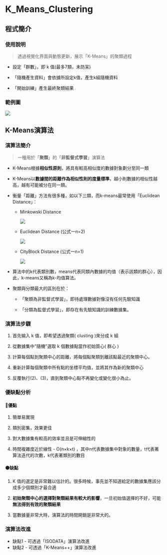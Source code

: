 # K_Means_Clustering
## 程式簡介
### 使用說明
> 透過視覺化界面與動態更新，展示「K-Means」的聚類過程

*  設定「群數」，即 k 值(最多7類，未防呆)

*  「隨機產生資料」會依據所設定k值，產生k組隨機資料

* 「開始訓練」產生最終聚類結果

### 範例圖
![](https://i.imgur.com/qXIXrpY.png)

## K-Means演算法
### 演算法簡介
> 一種用於「**聚類**」的「**非監督式學習**」演算法
* K-Means根據**相似性原則**，將具有較高相似度的數據對象劃分至同一類
* K-Means以**數據間的距離作為相似性則的度量標準**，越小則數據的相似性越高，越有可能被分在同一類。
* 衡量「距離」方法有很多種，如以下三類，而k-means最常使用「Euclidean Distance」：
  * Minkowski Distance  
  
       <img src="https://render.githubusercontent.com/render/math?math=d =\root n \of {\sum_{i=1}^{p}|x_i%2Dy_i|^ n}">  
  
  * Euclidean Distance (公式一n=2)
  
       <img src="https://render.githubusercontent.com/render/math?math=d =\sqrt {\sum_{i=1}^{p}|x_i%2Dy_i|^ 2}"> 
  
  * CityBlock Distance (公式一n=1)
  
       <img src="https://render.githubusercontent.com/render/math?math=d = \sum_{i=1}^{p}|x_i%2Dy_i|"> 
  
* 算法中的k代表類別數，means代表同類內數據的均值（表示該類的群心），因此，k-means又稱為k-均值算法。

* 聚類與分類最大的區別在於：
  * 「聚類為非監督式學習」，即待處理數據對像沒有任何先驗知識
  
  * 「分類為監督式學習」，即存在有先驗知識的訓練數據集。
### 演算法步驟
  1. 首先输入 k 值，即希望透過聚類( clusting )來分成 k 組 
  
  2. 從數據集中"隨機"選取 k 個數據點當作初始質心( 群心 ) 
  
  3. 計算每個點到聚類中心的距離，將每個點聚類到離該點最近的聚類中心。
  
  4. 重新計算每個聚類中所有點的坐標平均值，並將其作為新的聚類中心

  5. 反覆執行(2)、(3)，直到聚類中心點不再變化或變化很小為止。
          
### 優缺點分析
#### 🔴優點
 1. 簡單易實現
 
 2. 類別密集，效果更佳
 
 3. 對大數據集有較高的效率並且是可伸縮性的
 
 4. 時間複雜度近於線性 - O(n×k×t) ，其中n代表數據集中對象的數量，t代表著算法迭代的次數，k代表著類別的數目
 
#### ⚫缺點
 1.  K 值的選定是非常難以估計的。很多時候，事先並不知道給定的數據集應該分成多少個類別才最合適
 
 2. **初始聚類中心的選擇對聚類結果有較大的影響**，一旦初始值選擇的不好，可能**無法得到有效的聚類結果**
 
 3. 當數據量非常大時，演算法的時間開銷是非常大的。
 
### 演算法改進
* 缺點1 - 可透過「ISODATA」演算法改進
* 缺點2 - 可透過「K-Means++」演算法改進
